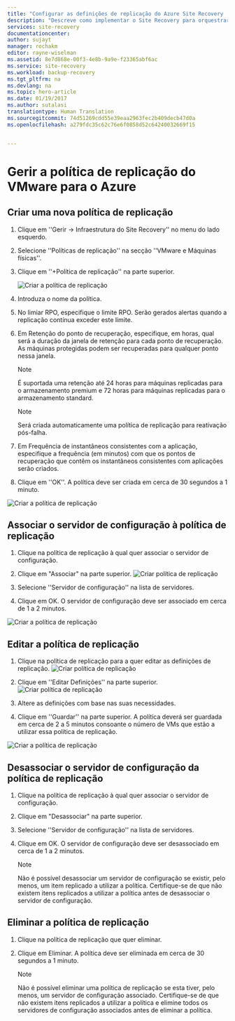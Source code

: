 ```yaml
---
title: "Configurar as definições de replicação do Azure Site Recovery | Microsoft Docs"
description: "Descreve como implementar o Site Recovery para orquestrar a replicação, a ativação pós-falha e a recuperação de VMs de Hyper-V em clouds do VMM para o Azure."
services: site-recovery
documentationcenter: 
author: sujayt
manager: rochakm
editor: rayne-wiselman
ms.assetid: 8e7d868e-00f3-4e8b-9a9e-f23365abf6ac
ms.service: site-recovery
ms.workload: backup-recovery
ms.tgt_pltfrm: na
ms.devlang: na
ms.topic: hero-article
ms.date: 01/19/2017
ms.author: sutalasi
translationtype: Human Translation
ms.sourcegitcommit: 74d51269cdd55e39eaa2963fec2b409decb47d0a
ms.openlocfilehash: a279fdc35c62c76e6f0858d52c64240032669f15


---
```

# <a name="manage-replication-policy-for-vmware-to-azure"></a>Gerir a política de replicação do VMware para o Azure


## <a name="create-a-new-replication-policy"></a>Criar uma nova política de replicação

1. Clique em ''Gerir -> Infraestrutura do Site Recovery'' no menu do lado esquerdo. 
2. Selecione ''Políticas de replicação'' na secção ''VMware e Máquinas físicas''.
3. Clique em ''+Política de replicação'' na parte superior.

    ![Criar a política de replicação](./media/site-recovery-setup-replication-settings-vmware/createpolicy.png)

4. Introduza o nome da política.

5. No limiar RPO, especifique o limite RPO. Serão gerados alertas quando a replicação contínua exceder este limite.
6. Em Retenção do ponto de recuperação, especifique, em horas, qual será a duração da janela de retenção para cada ponto de recuperação. As máquinas protegidas podem ser recuperadas para qualquer ponto nessa janela. 

    > [!NOTE] 
    > É suportada uma retenção até 24 horas para máquinas replicadas para o armazenamento premium e 72 horas para máquinas replicadas para o armazenamento standard.
    
    > [!NOTE] 
    > Será criada automaticamente uma política de replicação para reativação pós-falha.

7. Em Frequência de instantâneos consistentes com a aplicação, especifique a frequência (em minutos) com que os pontos de recuperação que contêm os instantâneos consistentes com aplicações serão criados.

8. Clique em ''OK''. A política deve ser criada em cerca de 30 segundos a 1 minuto.

![Criar a política de replicação](./media/site-recovery-setup-replication-settings-vmware/Creating-Policy.png)

## <a name="associate-configuration-server-with-replication-policy"></a>Associar o servidor de configuração à política de replicação
1. Clique na política de replicação à qual quer associar o servidor de configuração.
2. Clique em "Associar" na parte superior.
![Criar política de replicação](./media/site-recovery-setup-replication-settings-vmware/Associate-CS-1.PNG)

3. Selecione ''Servidor de configuração'' na lista de servidores.
4. Clique em OK. O servidor de configuração deve ser associado em cerca de 1 a 2 minutos.

![Criar a política de replicação](./media/site-recovery-setup-replication-settings-vmware/Associate-CS-2.png)

## <a name="edit-replication-policy"></a>Editar a política de replicação
1. Clique na política de replicação para a quer editar as definições de replicação.
![Criar política de replicação](./media/site-recovery-setup-replication-settings-vmware/Select-Policy.png)

2. Clique em ''Editar Definições'' na parte superior.
![Criar política de replicação](./media/site-recovery-setup-replication-settings-vmware/Edit-Policy.png)

3. Altere as definições com base nas suas necessidades.
4. Clique em ''Guardar'' na parte superior. A política deverá ser guardada em cerca de 2 a 5 minutos consoante o número de VMs que estão a utilizar essa política de replicação.

![Criar a política de replicação](./media/site-recovery-setup-replication-settings-vmware/Save-Policy.png)

## <a name="dissociate-configuration-server-from-replication-policy"></a>Desassociar o servidor de configuração da política de replicação
1. Clique na política de replicação à qual quer associar o servidor de configuração.
2. Clique em "Desassociar" na parte superior.
3. Selecione ''Servidor de configuração'' na lista de servidores.
4. Clique em OK. O servidor de configuração deve ser desassociado em cerca de 1 a 2 minutos.
    
    > [!NOTE] 
    > Não é possível desassociar um servidor de configuração se existir, pelo menos, um item replicado a utilizar a política. Certifique-se de que não existem itens replicados a utilizar a política antes de desassociar o servidor de configuração.

## <a name="delete-replication-policy"></a>Eliminar a política de replicação 

1. Clique na política de replicação que quer eliminar.
2. Clique em Eliminar. A política deve ser eliminada em cerca de 30 segundos a 1 minuto.

    > [!NOTE] 
    > Não é possível eliminar uma política de replicação se esta tiver, pelo menos, um servidor de configuração associado. Certifique-se de que não existem itens replicados a utilizar a política e elimine todos os servidores de configuração associados antes de eliminar a política.


<!--HONumber=Jan17_HO4-->


